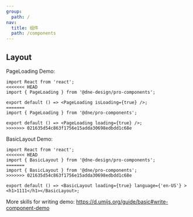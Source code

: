 ```yaml
---
group:
  path: /
nav:
  title: 组件
  path: /components
---
```

## Layout

PageLoading Demo:

```tsx
import React from 'react';
<<<<<<< HEAD
import { PageLoading } from '@dne-design/pro-components';

export default () => <PageLoading isLoading={true} />;
=======
import { PageLoading } from '@dne/pro-components';

export default () => <PageLoading loading={true} />;
>>>>>>> 021635d54c863f1756e15adda30698edbdd1c68e
```

BasicLayout Demo:

```tsx
import React from 'react';
<<<<<<< HEAD
import { BasicLayout } from '@dne-design/pro-components';
=======
import { BasicLayout } from '@dne/pro-components';
>>>>>>> 021635d54c863f1756e15adda30698edbdd1c68e

export default () => <BasicLayout loading={true} language={'en-US'} ><h1>1111</h1></BasicLayout>;
```

More skills for writing demo: https://d.umijs.org/guide/basic#write-component-demo

